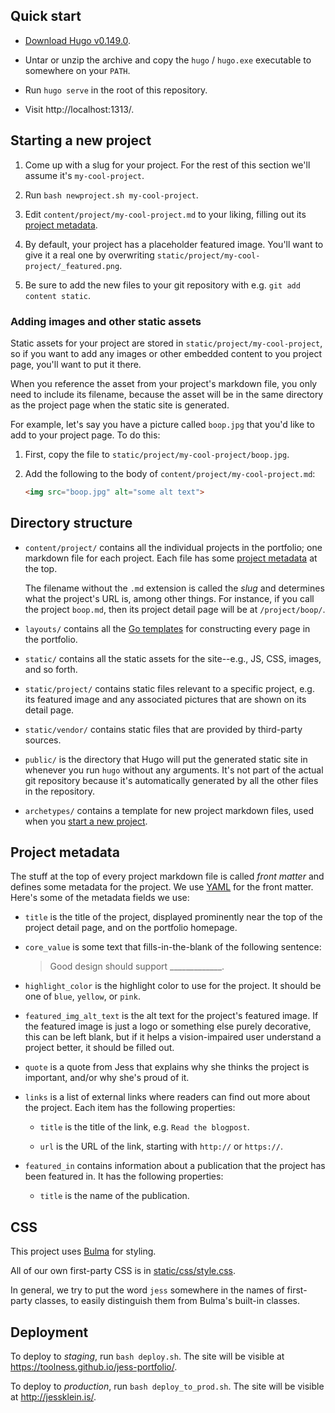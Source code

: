 ## Quick start

* [Download Hugo v0.149.0](https://github.com/gohugoio/hugo/releases/tag/v0.149.0).

* Untar or unzip the archive and copy the `hugo` / `hugo.exe`
  executable to somewhere on your `PATH`.

* Run `hugo serve` in the root of this repository.

* Visit http://localhost:1313/.

## Starting a new project

1. Come up with a slug for your project. For the rest of this section
   we'll assume it's `my-cool-project`.

2. Run `bash newproject.sh my-cool-project`.

3. Edit `content/project/my-cool-project.md` to your liking, filling out
   its [project metadata](#project-metadata).

4. By default, your project has a placeholder featured image. You'll
   want to give it a real one by overwriting
   `static/project/my-cool-project/_featured.png`.

5. Be sure to add the new files to your git repository with e.g.
   `git add content static`.

### Adding images and other static assets

Static assets for your project are stored in
`static/project/my-cool-project`, so if you want to add any images
or other embedded content to you project page, you'll want to put it
there.

When you reference the asset from your project's markdown file,
you only need to include its filename, because the asset will be in
the same directory as the project page when the static site is generated.

For example, let's say you have a picture called `boop.jpg` that you'd
like to add to your project page. To do this:

1. First, copy the file to `static/project/my-cool-project/boop.jpg`.

2. Add the following to the body of `content/project/my-cool-project.md`:

   ```html
   <img src="boop.jpg" alt="some alt text">
   ```

## Directory structure

* `content/project/` contains all the individual projects in the
  portfolio; one markdown file for each project. Each file has
  some [project metadata](#project-metadata) at the top.

  The filename without the `.md` extension is called the *slug* and
  determines what the project's URL is, among other things. For instance,
  if you call the project `boop.md`, then its project detail page
  will be at `/project/boop/`.

* `layouts/` contains all the [Go templates][] for constructing every
  page in the portfolio.

* `static/` contains all the static assets for the site--e.g., JS, CSS,
  images, and so forth.

* `static/project/` contains static files relevant to a specific project,
  e.g. its featured image and any associated pictures that are shown
  on its detail page.

* `static/vendor/` contains static files that are provided by
  third-party sources.

* `public/` is the directory that Hugo will put the generated static
  site in whenever you run `hugo` without any arguments. It's not
  part of the actual git repository because it's automatically generated
  by all the other files in the repository.

* `archetypes/` contains a template for new project markdown files, used
  when you [start a new project](#starting-a-new-project).

## Project metadata

The stuff at the top of every project markdown file is called
*front matter* and defines some metadata for the project. We
use [YAML][] for the front matter. Here's some of the metadata
fields we use:

* `title` is the title of the project, displayed prominently near
  the top of the project detail page, and on the portfolio homepage.

* `core_value` is some text that fills-in-the-blank of the following
  sentence:

  > Good design should support _____________.

* `highlight_color` is the highlight color to use for the project. It
  should be one of `blue`, `yellow`, or `pink`.

* `featured_img_alt_text` is the alt text for the project's featured
  image. If the featured image is just a logo or something else purely
  decorative, this can be left blank, but if it helps a vision-impaired
  user understand a project better, it should be filled out.

* `quote` is a quote from Jess that explains why she thinks the project
  is important, and/or why she's proud of it.

* `links` is a list of external links where readers can find out more
  about the project. Each item has the following properties:

  * `title` is the title of the link, e.g. `Read the blogpost`.

  * `url` is the URL of the link, starting with `http://` or `https://`.

* `featured_in` contains information about a publication that the project
  has been featured in. It has the following properties:

  * `title` is the name of the publication.

## CSS

This project uses [Bulma][] for styling.

All of our own first-party CSS is in
[static/css/style.css](static/css/style.css).

In general, we try to put the word `jess` somewhere in the names of
first-party classes, to easily distinguish them from Bulma's built-in
classes.

## Deployment

To deploy to *staging*, run `bash deploy.sh`. The site will be
visible at https://toolness.github.io/jess-portfolio/.

To deploy to *production*, run `bash deploy_to_prod.sh`. The
site will be visible at http://jessklein.is/.

[Go templates]: https://gohugo.io/templates/go-templates/
[YAML]: https://en.wikipedia.org/wiki/YAML#Basic_components
[Bulma]: http://bulma.io/
